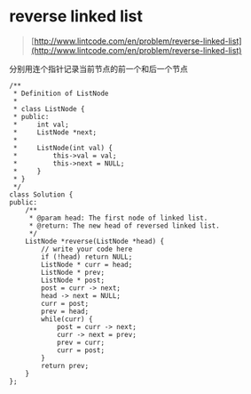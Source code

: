 # reverse linked list
>  [http://www.lintcode.com/en/problem/reverse-linked-list](http://www.lintcode.com/en/problem/reverse-linked-list)

分别用连个指针记录当前节点的前一个和后一个节点


	/**
	 * Definition of ListNode
	 *
	 * class ListNode {
	 * public:
	 *     int val;
	 *     ListNode *next;
	 *
	 *     ListNode(int val) {
	 *         this->val = val;
	 *         this->next = NULL;
	 *     }
	 * }
	 */
	class Solution {
	public:
	    /**
	     * @param head: The first node of linked list.
	     * @return: The new head of reversed linked list.
	     */
	    ListNode *reverse(ListNode *head) {
	        // write your code here
	        if (!head) return NULL;
	        ListNode * curr = head;
	        ListNode * prev;
	        ListNode * post;
	        post = curr -> next;
	        head -> next = NULL;
	        curr = post;
	        prev = head;
	        while(curr) {
	            post = curr -> next;
	            curr -> next = prev;
	            prev = curr;
	            curr = post;
	        }
	        return prev;
	    }
	};




